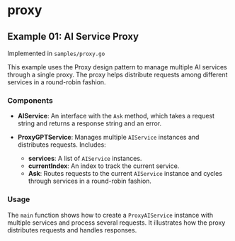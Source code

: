 # proxy

## Example 01: AI Service Proxy

Implemented in `samples/proxy.go`

This example uses the Proxy design pattern to manage multiple AI services through a single proxy. The proxy helps distribute requests among different services in a round-robin fashion.

### Components

- **AIService**: An interface with the `Ask` method, which takes a request string and returns a response string and an error.

- **ProxyGPTService**: Manages multiple `AIService` instances and distributes requests. Includes:
  - **services**: A list of `AIService` instances.
  - **currentIndex**: An index to track the current service.
  - **Ask**: Routes requests to the current `AIService` instance and cycles through services in a round-robin fashion.

### Usage

The `main` function shows how to create a `ProxyAIService` instance with multiple services and process several requests. It illustrates how the proxy distributes requests and handles responses.

